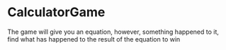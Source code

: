 # CalculatorGame
The game will give you an equation, however, something happened to it, find what has happened to the result of the equation to win
